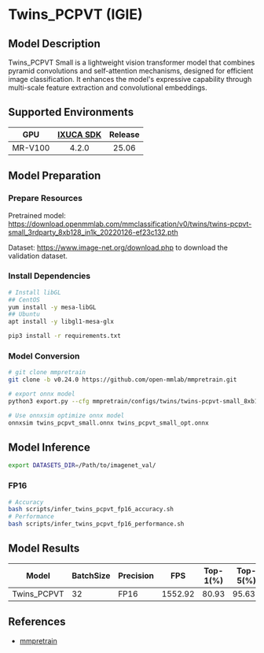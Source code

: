 # Twins_PCPVT (IGIE)

## Model Description

Twins_PCPVT Small is a lightweight vision transformer model that combines pyramid convolutions and self-attention mechanisms, designed for efficient image classification. It enhances the model's expressive capability through multi-scale feature extraction and convolutional embeddings.

## Supported Environments

| GPU    | [IXUCA SDK](https://gitee.com/deep-spark/deepspark#%E5%A4%A9%E6%95%B0%E6%99%BA%E7%AE%97%E8%BD%AF%E4%BB%B6%E6%A0%88-ixuca) | Release |
| :----: | :----: | :----: |
| MR-V100 | 4.2.0     |  25.06  |

## Model Preparation

### Prepare Resources

Pretrained model: <https://download.openmmlab.com/mmclassification/v0/twins/twins-pcpvt-small_3rdparty_8xb128_in1k_20220126-ef23c132.pth>

Dataset: <https://www.image-net.org/download.php> to download the validation dataset.

### Install Dependencies

```bash
# Install libGL
## CentOS
yum install -y mesa-libGL
## Ubuntu
apt install -y libgl1-mesa-glx

pip3 install -r requirements.txt
```

### Model Conversion

```bash
# git clone mmpretrain
git clone -b v0.24.0 https://github.com/open-mmlab/mmpretrain.git

# export onnx model
python3 export.py --cfg mmpretrain/configs/twins/twins-pcpvt-small_8xb128_in1k.py --weight twins-pcpvt-small_3rdparty_8xb128_in1k_20220126-ef23c132.pth --output twins_pcpvt_small.onnx

# Use onnxsim optimize onnx model
onnxsim twins_pcpvt_small.onnx twins_pcpvt_small_opt.onnx

```

## Model Inference

```bash
export DATASETS_DIR=/Path/to/imagenet_val/
```

### FP16

```bash
# Accuracy
bash scripts/infer_twins_pcpvt_fp16_accuracy.sh
# Performance
bash scripts/infer_twins_pcpvt_fp16_performance.sh
```

## Model Results

| Model        | BatchSize | Precision | FPS      | Top-1(%) | Top-5(%) |
| ------------ | --------- | --------- | -------- | -------- | -------- |
| Twins_PCPVT  | 32        | FP16      | 1552.92  |  80.93   | 95.633   |

## References

- [mmpretrain](https://github.com/open-mmlab/mmpretrain)

